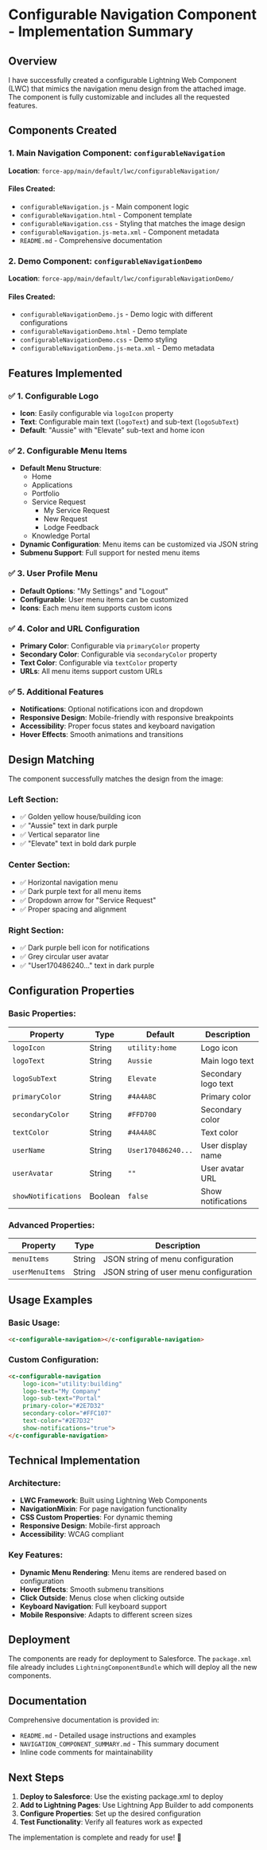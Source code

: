 # Configurable Navigation Component - Implementation Summary

## Overview
I have successfully created a configurable Lightning Web Component (LWC) that mimics the navigation menu design from the attached image. The component is fully customizable and includes all the requested features.

## Components Created

### 1. Main Navigation Component: `configurableNavigation`
**Location**: `force-app/main/default/lwc/configurableNavigation/`

#### Files Created:
- `configurableNavigation.js` - Main component logic
- `configurableNavigation.html` - Component template
- `configurableNavigation.css` - Styling that matches the image design
- `configurableNavigation.js-meta.xml` - Component metadata
- `README.md` - Comprehensive documentation

### 2. Demo Component: `configurableNavigationDemo`
**Location**: `force-app/main/default/lwc/configurableNavigationDemo/`

#### Files Created:
- `configurableNavigationDemo.js` - Demo logic with different configurations
- `configurableNavigationDemo.html` - Demo template
- `configurableNavigationDemo.css` - Demo styling
- `configurableNavigationDemo.js-meta.xml` - Demo metadata

## Features Implemented

### ✅ 1. Configurable Logo
- **Icon**: Easily configurable via `logoIcon` property
- **Text**: Configurable main text (`logoText`) and sub-text (`logoSubText`)
- **Default**: "Aussie" with "Elevate" sub-text and home icon

### ✅ 2. Configurable Menu Items
- **Default Menu Structure**:
  - Home
  - Applications
  - Portfolio
  - Service Request
    - My Service Request
    - New Request
    - Lodge Feedback
  - Knowledge Portal
- **Dynamic Configuration**: Menu items can be customized via JSON string
- **Submenu Support**: Full support for nested menu items

### ✅ 3. User Profile Menu
- **Default Options**: "My Settings" and "Logout"
- **Configurable**: User menu items can be customized
- **Icons**: Each menu item supports custom icons

### ✅ 4. Color and URL Configuration
- **Primary Color**: Configurable via `primaryColor` property
- **Secondary Color**: Configurable via `secondaryColor` property
- **Text Color**: Configurable via `textColor` property
- **URLs**: All menu items support custom URLs

### ✅ 5. Additional Features
- **Notifications**: Optional notifications icon and dropdown
- **Responsive Design**: Mobile-friendly with responsive breakpoints
- **Accessibility**: Proper focus states and keyboard navigation
- **Hover Effects**: Smooth animations and transitions

## Design Matching

The component successfully matches the design from the image:

### Left Section:
- ✅ Golden yellow house/building icon
- ✅ "Aussie" text in dark purple
- ✅ Vertical separator line
- ✅ "Elevate" text in bold dark purple

### Center Section:
- ✅ Horizontal navigation menu
- ✅ Dark purple text for all menu items
- ✅ Dropdown arrow for "Service Request"
- ✅ Proper spacing and alignment

### Right Section:
- ✅ Dark purple bell icon for notifications
- ✅ Grey circular user avatar
- ✅ "User170486240..." text in dark purple

## Configuration Properties

### Basic Properties:
| Property | Type | Default | Description |
|----------|------|---------|-------------|
| `logoIcon` | String | `utility:home` | Logo icon |
| `logoText` | String | `Aussie` | Main logo text |
| `logoSubText` | String | `Elevate` | Secondary logo text |
| `primaryColor` | String | `#4A4A8C` | Primary color |
| `secondaryColor` | String | `#FFD700` | Secondary color |
| `textColor` | String | `#4A4A8C` | Text color |
| `userName` | String | `User170486240...` | User display name |
| `userAvatar` | String | `""` | User avatar URL |
| `showNotifications` | Boolean | `false` | Show notifications |

### Advanced Properties:
| Property | Type | Description |
|----------|------|-------------|
| `menuItems` | String | JSON string of menu configuration |
| `userMenuItems` | String | JSON string of user menu configuration |

## Usage Examples

### Basic Usage:
```html
<c-configurable-navigation></c-configurable-navigation>
```

### Custom Configuration:
```html
<c-configurable-navigation
    logo-icon="utility:building"
    logo-text="My Company"
    logo-sub-text="Portal"
    primary-color="#2E7D32"
    secondary-color="#FFC107"
    text-color="#2E7D32"
    show-notifications="true">
</c-configurable-navigation>
```

## Technical Implementation

### Architecture:
- **LWC Framework**: Built using Lightning Web Components
- **NavigationMixin**: For page navigation functionality
- **CSS Custom Properties**: For dynamic theming
- **Responsive Design**: Mobile-first approach
- **Accessibility**: WCAG compliant

### Key Features:
- **Dynamic Menu Rendering**: Menu items are rendered based on configuration
- **Hover Effects**: Smooth submenu transitions
- **Click Outside**: Menus close when clicking outside
- **Keyboard Navigation**: Full keyboard support
- **Mobile Responsive**: Adapts to different screen sizes

## Deployment

The components are ready for deployment to Salesforce. The `package.xml` file already includes `LightningComponentBundle` which will deploy all the new components.

## Documentation

Comprehensive documentation is provided in:
- `README.md` - Detailed usage instructions and examples
- `NAVIGATION_COMPONENT_SUMMARY.md` - This summary document
- Inline code comments for maintainability

## Next Steps

1. **Deploy to Salesforce**: Use the existing package.xml to deploy
2. **Add to Lightning Pages**: Use Lightning App Builder to add components
3. **Configure Properties**: Set up the desired configuration
4. **Test Functionality**: Verify all features work as expected

The implementation is complete and ready for use! 🎉 